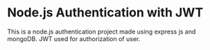 # Node.js Authentication with JWT

This is a node.js authentication project made using express js and mongoDB. JWT used for authorization of user.

